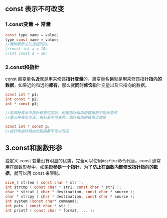## const 表示不可改变

### 1.const变量 -> 常量

```c
const type name = value;
type const name = value;
//两种表示方法是相同的，
//const int a = 10;
//int const a = 10;
```

### 2.const和指针

const 离变量名**近**就是用来修饰**指针变量**的，离变量名**远**就是用来修饰指针**指向的数据**，如果近的和远的**都有**，那么就**同时修饰**指针变量以及它指向的数据。

```c
const int * p1;
int const * p2;
int * const p3;

//前两种表示中指针都是可变的，但是指针指向的数据是不能改变的
//第三种表示方法，指针是不可变的，指针指向的值可以改变

const int * const p;
//指针和指针指向的数据都不可以改变
```

## 3.const和函数形参

独定义 const 变量没有明显的优势，完全可以使用`#define`命令代替。const 通常用在函数形参中，如果**形参是一个指针**，为了**防止在函数内部修改指针指向的数据**，就可以用 const 来限制。

```c
size_t strlen ( const char * str );
int strcmp ( const char * str1, const char * str2 );
char * strcat ( char * destination, const char * source );
char * strcpy ( char * destination, const char * source );
int system (const char* command);
int puts ( const char * str );
int printf ( const char * format, ... );
```


























































































































































